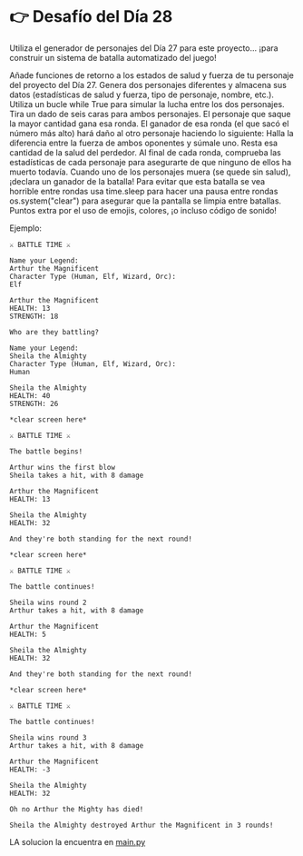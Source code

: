 # 👉 Desafío del Día 28
Utiliza el generador de personajes del Día 27 para este proyecto... ¡para construir un sistema de batalla automatizado del juego!

Añade funciones de retorno a los estados de salud y fuerza de tu personaje del proyecto del Día 27.
Genera dos personajes diferentes y almacena sus datos (estadísticas de salud y fuerza, tipo de personaje, nombre, etc.).
Utiliza un bucle while True para simular la lucha entre los dos personajes.
Tira un dado de seis caras para ambos personajes. El personaje que saque la mayor cantidad gana esa ronda.
El ganador de esa ronda (el que sacó el número más alto) hará daño al otro personaje haciendo lo siguiente:
Halla la diferencia entre la fuerza de ambos oponentes y súmale uno.
Resta esa cantidad de la salud del perdedor.
Al final de cada ronda, comprueba las estadísticas de cada personaje para asegurarte de que ninguno de ellos ha muerto todavía.
Cuando uno de los personajes muera (se quede sin salud), ¡declara un ganador de la batalla!
Para evitar que esta batalla se vea horrible entre rondas usa time.sleep para hacer una pausa entre rondas os.system("clear") para asegurar que la pantalla se limpia entre batallas.
Puntos extra por el uso de emojis, colores, ¡o incluso código de sonido!

Ejemplo:

```
⚔️ BATTLE TIME ⚔️

Name your Legend:
Arthur the Magnificent
Character Type (Human, Elf, Wizard, Orc): 
Elf

Arthur the Magnificent
HEALTH: 13
STRENGTH: 18

Who are they battling?

Name your Legend:
Sheila the Almighty
Character Type (Human, Elf, Wizard, Orc): 
Human

Sheila the Almighty
HEALTH: 40
STRENGTH: 26

*clear screen here*

⚔️ BATTLE TIME ⚔️

The battle begins!

Arthur wins the first blow
Sheila takes a hit, with 8 damage

Arthur the Magnificent
HEALTH: 13

Sheila the Almighty
HEALTH: 32

And they're both standing for the next round!

*clear screen here*

⚔️ BATTLE TIME ⚔️

The battle continues!

Sheila wins round 2
Arthur takes a hit, with 8 damage

Arthur the Magnificent
HEALTH: 5

Sheila the Almighty
HEALTH: 32

And they're both standing for the next round!

*clear screen here*

⚔️ BATTLE TIME ⚔️

The battle continues!

Sheila wins round 3
Arthur takes a hit, with 8 damage

Arthur the Magnificent
HEALTH: -3

Sheila the Almighty
HEALTH: 32

Oh no Arthur the Mighty has died!

Sheila the Almighty destroyed Arthur the Magnificent in 3 rounds!
```

LA solucion la encuentra en [main.py](./main.py)